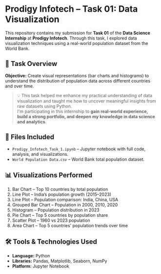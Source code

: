 # Prodigy Infotech – Task 01: Data Visualization

This repository contains my submission for **Task 01** of the **Data Science Internship** at **Prodigy Infotech**. Through this task, I explored data visualization techniques using a real-world population dataset from the World Bank.

## 📌 Task Overview

**Objective:** Create visual representations (bar charts and histograms) to understand the distribution of population data across different countries and over time.

> 💡 This task helped me enhance my practical understanding of data visualization and taught me how to uncover meaningful insights from raw datasets using Python.  
> I'm participating in this internship to **gain real-world experience, build a strong portfolio, and deepen my knowledge in data science and analytics**.

## 📁 Files Included

- `Prodigy_Infotech_Task_1.ipynb` – Jupyter notebook with full code, analysis, and visualizations.
- `World Population Data.csv` – World Bank total population dataset.

## 📊 Visualizations Performed

1. Bar Chart – Top 10 countries by total population  
2. Line Plot – India’s population growth (2015–2023)  
3. Line Plot – Population comparison: India, China, USA  
4. Grouped Bar Chart – Population in 2000, 2010, 2020  
5. Histogram – Population distribution in 2023  
6. Pie Chart – Top 5 countries by population share  
7. Scatter Plot – 1960 vs 2023 population  
8. Area Chart – Top 5 countries' population trends over time

## 🛠️ Tools & Technologies Used

- **Language:** Python  
- **Libraries:** Pandas, Matplotlib, Seaborn, NumPy  
- **Platform:** Jupyter Notebook
